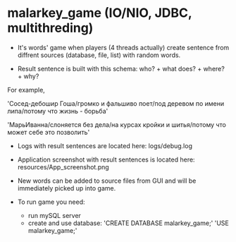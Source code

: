 # malarkey_game  (IO/NIO, JDBC, multithreding)
- It's words' game when players (4 threads actually) create sentence from diffrent sources (database, file, list) with random words. 

- Result sentence is built with this schema: who? + what does? + where? + why?

For example, 

'Сосед-дебошир Гоша/громко и фальшиво поет/под деревом по имени липа/потому что жизнь - борьба'

'МарьИванна/слоняется без дела/на курсах кройки и шитья/потому что может себе это позволить'

- Logs with result sentences are located here: logs/debug.log
- Application screenshot with result sentences is located here: resources/App_screenshot.png
- New words can be added to source files from GUI and will be immediately picked up into game.

- To run game you need:
   - run mySQL server
   - create and use database: 'CREATE DATABASE malarkey_game;'    'USE malarkey_game;'
